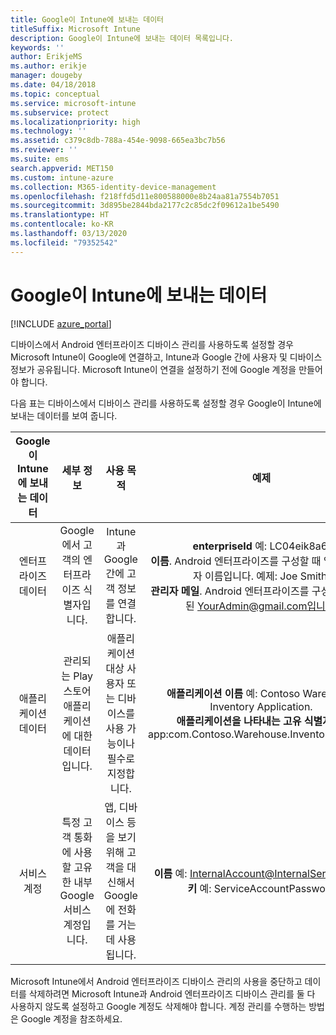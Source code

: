```yaml
---
title: Google이 Intune에 보내는 데이터
titleSuffix: Microsoft Intune
description: Google이 Intune에 보내는 데이터 목록입니다.
keywords: ''
author: ErikjeMS
ms.author: erikje
manager: dougeby
ms.date: 04/18/2018
ms.topic: conceptual
ms.service: microsoft-intune
ms.subservice: protect
ms.localizationpriority: high
ms.technology: ''
ms.assetid: c379c8db-788a-454e-9098-665ea3bc7b56
ms.reviewer: ''
ms.suite: ems
search.appverid: MET150
ms.custom: intune-azure
ms.collection: M365-identity-device-management
ms.openlocfilehash: f218ffd5d11e800588000e8b24aa81a7554b7051
ms.sourcegitcommit: 3d895be2844bda2177c2c85dc2f09612a1be5490
ms.translationtype: HT
ms.contentlocale: ko-KR
ms.lasthandoff: 03/13/2020
ms.locfileid: "79352542"
---
```

# <a name="data-google-sends-to-intune"></a>Google이 Intune에 보내는 데이터

[!INCLUDE [azure_portal](../includes/azure_portal.md)]

디바이스에서 Android 엔터프라이즈 디바이스 관리를 사용하도록 설정할 경우 Microsoft Intune이 Google에 연결하고, Intune과 Google 간에 사용자 및 디바이스 정보가 공유됩니다. Microsoft Intune이 연결을 설정하기 전에 Google 계정을 만들어야 합니다.

다음 표는 디바이스에서 디바이스 관리를 사용하도록 설정할 경우 Google이 Intune에 보내는 데이터를 보여 줍니다.


| Google이 Intune에 보내는 데이터 | 세부 정보 | 사용 목적 | 예제 |
|:---:|:---:|:---:|:---:|
| 엔터프라이즈 데이터 | Google에서 고객의 엔터프라이즈 식별자입니다. | Intune과 Google 간에 고객 정보를 연결합니다. | **enterpriseId** 예: LC04eik8a6.<br>**이름**. Android 엔터프라이즈를 구성할 때 입력한 관리자 이름입니다. 예제: Joe Smith.<br>**관리자 메일**. Android 엔터프라이즈를 구성할 때 사용된 YourAdmin@gmail.com입니다. |
| 애플리케이션 데이터 | 관리되는 Play 스토어 애플리케이션에 대한 데이터입니다. | 애플리케이션 대상 사용자 또는 디바이스를 사용 가능이나 필수로 지정합니다. | **애플리케이션 이름** 예: Contoso Warehouse Inventory Application.<br>**애플리케이션을 나타내는 고유 식별자** 예: app:com.Contoso.Warehouse.InventoryTracking |
| 서비스 계정 | 특정 고객 통화에 사용할 고유한 내부 Google 서비스 계정입니다. | 앱, 디바이스 등을 보기 위해 고객을 대신해서 Google에 전화를 거는 데 사용됩니다. | **이름** 예: InternalAccount@InternalService.com<br>**키** 예: ServiceAccountPassword |


Microsoft Intune에서 Android 엔터프라이즈 디바이스 관리의 사용을 중단하고 데이터를 삭제하려면 Microsoft Intune과 Android 엔터프라이즈 디바이스 관리를 둘 다 사용하지 않도록 설정하고 Google 계정도 삭제해야 합니다. 계정 관리를 수행하는 방법은 Google 계정을 참조하세요.


